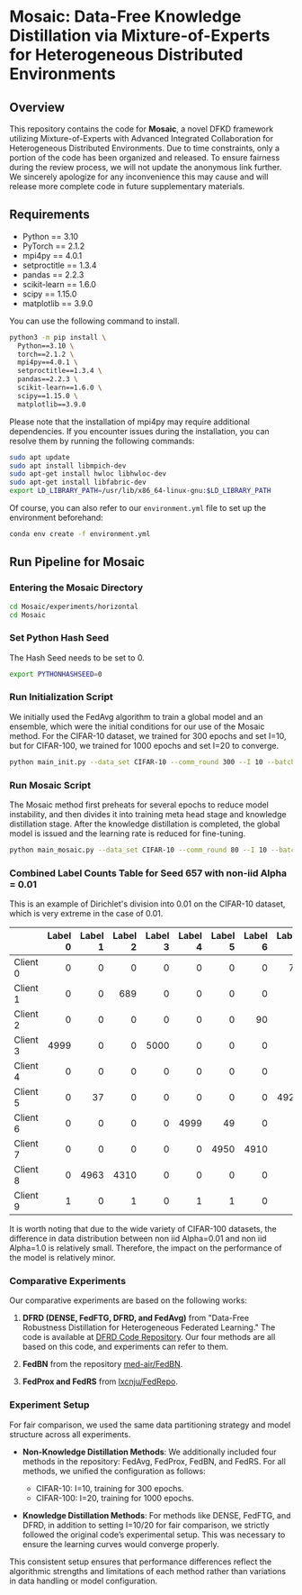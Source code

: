 # Mosaic: Data-Free Knowledge Distillation via Mixture-of-Experts for Heterogeneous Distributed Environments

## Overview
This repository contains the code for **Mosaic**, a novel DFKD framework utilizing Mixture-of-Experts with Advanced Integrated Collaboration for Heterogeneous Distributed Environments. Due to time constraints, only a portion of the code has been organized and released. To ensure fairness during the review process, we will not update the anonymous link further. We sincerely apologize for any inconvenience this may cause and will release more complete code in future supplementary materials.

## Requirements

- Python == 3.10
- PyTorch == 2.1.2
- mpi4py == 4.0.1
- setproctitle == 1.3.4
- pandas == 2.2.3
- scikit-learn == 1.6.0
- scipy == 1.15.0
- matplotlib == 3.9.0

You can use the following command to install.

```bash
python3 -m pip install \
  Python==3.10 \
  torch==2.1.2 \
  mpi4py==4.0.1 \
  setproctitle==1.3.4 \
  pandas==2.2.3 \
  scikit-learn==1.6.0 \
  scipy==1.15.0 \
  matplotlib==3.9.0
```

Please note that the installation of mpi4py may require additional dependencies. If you encounter issues during the installation, you can resolve them by running the following commands:

```bash
sudo apt update
sudo apt install libmpich-dev
sudo apt-get install hwloc libhwloc-dev
sudo apt-get install libfabric-dev
export LD_LIBRARY_PATH=/usr/lib/x86_64-linux-gnu:$LD_LIBRARY_PATH
```

Of course, you can also refer to our `environment.yml` file to set up the environment beforehand:

```bash
conda env create -f environment.yml
```

## Run Pipeline for Mosaic

### Entering the Mosaic Directory

```bash
cd Mosaic/experiments/horizontal
cd Mosaic
```

### Set Python Hash Seed
The Hash Seed needs to be set to 0.

```bash
export PYTHONHASHSEED=0
```

### Run Initialization Script
We initially used the FedAvg algorithm to train a global model and an ensemble, which were the initial conditions for our use of the Mosaic method. For the CIFAR-10 dataset, we trained for 300 epochs and set I=10, but for CIFAR-100, we trained for 1000 epochs and set I=20 to converge.

```bash
python main_init.py --data_set CIFAR-10 --comm_round 300 --I 10 --batch_size 64 --eval_step_interval 5 --eval_batch_size 256 --lr_lm 0.01 --weight_decay 1e-4 --data_partition_mode non_iid_dirichlet_unbalanced --non_iid_alpha 0.01 --client_num 10 --selected_client_num 10 --device cuda --seed 0 --app_name FedInit --imageSize 32 --outf GANs_CIFAR-10_0.01 --niter 200
```

### Run Mosaic Script
The Mosaic method first preheats for several epochs to reduce model instability, and then divides it into training meta head stage and knowledge distillation stage. After the knowledge distillation is completed, the global model is issued and the learning rate is reduced for fine-tuning.

```bash
python main_mosaic.py --data_set CIFAR-10 --comm_round 80 --I 10 --batch_size 64 --eval_step_interval 5 --eval_batch_size 256 --lr_lm 0.01 --weight_decay 1e-4 --data_partition_mode non_iid_dirichlet_unbalanced --non_iid_alpha 0.01 --client_num 10 --selected_client_num 10 --device cuda --seed 0 --app_name Mosaic --imageSize 32 --outf GANs_CIFAR-10_0.01 --niter 200 --teacher_init --meta_epochs 30 --KD_epochs 1500 --warmup_epochs 40
```

### Combined Label Counts Table for Seed 657 with non-iid Alpha = 0.01
This is an example of Dirichlet's division into 0.01 on the CIFAR-10 dataset, which is very extreme in the case of 0.01.

|          |   Label 0 |   Label 1 |   Label 2 |   Label 3 |   Label 4 |   Label 5 |   Label 6 |   Label 7 |   Label 8 |   Label 9 |
|:---------|----------:|----------:|----------:|----------:|----------:|----------:|----------:|----------:|----------:|----------:|
| Client 0 |         0 |         0 |         0 |         0 |         0 |         0 |         0 |        72 |         0 |         0 |
| Client 1 |         0 |         0 |       689 |         0 |         0 |         0 |         0 |         0 |         0 |         0 |
| Client 2 |         0 |         0 |         0 |         0 |         0 |         0 |        90 |         1 |         0 |       974 |
| Client 3 |      4999 |         0 |         0 |      5000 |         0 |         0 |         0 |         0 |         0 |         0 |
| Client 4 |         0 |         0 |         0 |         0 |         0 |         0 |         0 |         0 |       782 |         0 |
| Client 5 |         0 |        37 |         0 |         0 |         0 |         0 |         0 |      4927 |         0 |       478 |
| Client 6 |         0 |         0 |         0 |         0 |      4999 |        49 |         0 |         0 |         0 |         0 |
| Client 7 |         0 |         0 |         0 |         0 |         0 |      4950 |      4910 |         0 |         0 |         0 |
| Client 8 |         0 |      4963 |      4310 |         0 |         0 |         0 |         0 |         0 |         0 |         0 |
| Client 9 |         1 |         0 |         1 |         0 |         1 |         1 |         0 |         0 |      4218 |      3548 |

It is worth noting that due to the wide variety of CIFAR-100 datasets, the difference in data distribution between non iid Alpha=0.01 and non iid Alpha=1.0 is relatively small. Therefore, the impact on the performance of the model is relatively minor. 

### Comparative Experiments

Our comparative experiments are based on the following works:

1. **DFRD (DENSE, FedFTG, DFRD, and FedAvg)** from "Data-Free Robustness Distillation for Heterogeneous Federated Learning." The code is available at [DFRD Code Repository](https://anonymous.4open.science/r/DFRD-0C83). Our four methods are all based on this code, and experiments can refer to them.

2. **FedBN** from the repository [med-air/FedBN](https://github.com/med-air/FedBN).

3. **FedProx and FedRS** from [lxcnju/FedRepo](https://github.com/lxcnju/FedRepo).

### Experiment Setup

For fair comparison, we used the same data partitioning strategy and model structure across all experiments.

- **Non-Knowledge Distillation Methods**: We additionally included four methods in the repository: FedAvg, FedProx, FedBN, and FedRS. For all methods, we unified the configuration as follows:
  - CIFAR-10: I=10, training for 300 epochs.
  - CIFAR-100: I=20, training for 1000 epochs.

- **Knowledge Distillation Methods**: For methods like DENSE, FedFTG, and DFRD, in addition to setting I=10/20 for fair comparison, we strictly followed the original code’s experimental setup. This was necessary to ensure the learning curves would converge properly.

This consistent setup ensures that performance differences reflect the algorithmic strengths and limitations of each method rather than variations in data handling or model configuration.
